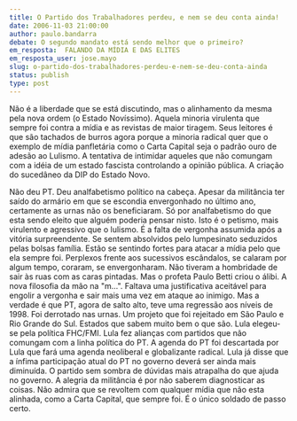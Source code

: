 ```yaml
---
title: O Partido dos Trabalhadores perdeu, e nem se deu conta ainda!
date: 2006-11-03 21:00:00
author: paulo.bandarra
debate: O segundo mandato está sendo melhor que o primeiro?
em_resposta:  FALANDO DA MÍDIA E DAS ELITES
em_resposta_user: jose.mayo
slug: o-partido-dos-trabalhadores-perdeu-e-nem-se-deu-conta-ainda
status: publish 
type: post
---
```


Não é a liberdade que se está discutindo, mas o alinhamento da mesma pela nova ordem (o Estado Novíssimo). Aquela minoria virulenta que sempre foi contra a mídia e as revistas de maior tiragem. Seus leitores é que são tachados de burros agora porque a minoria radical quer que o exemplo de mídia panfletária como o Carta Capital seja o padrão ouro de adesão ao Lulismo. A tentativa de intimidar aqueles que não comungam com a idéia de um estado fascista controlando a opinião pública. A criação do sucedâneo da DIP do Estado Novo.
 
Não deu PT. Deu analfabetismo político na cabeça. Apesar da militância ter saído do armário em que se escondia envergonhado no último ano, certamente as urnas não os beneficiaram. Só por analfabetismo do que esta sendo eleito que alguém poderia pensar nisto. Isto é o petismo, mais virulento e agressivo que o lulismo. É a falta de vergonha assumida após a vitória surpreendente. Se sentem absolvidos pelo lumpesinato seduzidos pelas bolsas família. Estão se sentindo fortes para atacar a mídia pelo que ela sempre foi. Perplexos frente aos sucessivos escândalos, se calaram por algum tempo, coraram, se envergonharam. Não tiveram a hombridade de sair às ruas com as caras pintadas. Mas o profeta Paulo Betti criou o álibi. A nova filosofia da mão na "m...". Faltava uma justificativa aceitável para engolir a vergonha e sair mais uma vez em ataque ao inimigo. Mas a verdade é que PT, agora de salto alto, teve uma regressão aos níveis de 1998. Foi derrotado nas urnas. Um projeto que foi rejeitado em São Paulo e Rio Grande do Sul. Estados que sabem muito bem o que são. Lula elegeu-se pela política FHC/FMI. Lula fez alianças com partidos que não comungam com a linha política do PT. A agenda do PT foi descartada por Lula que fará uma agenda neoliberal e globalizante radical. Lula já disse que a ínfima participação atual do PT no governo deverá ser ainda mais diminuída. O partido sem sombra de dúvidas mais atrapalha do que ajuda no governo. A alegria da militância é por não saberem diagnosticar as coisas. Não admira que se revoltem com qualquer mídia que não esta alinhada, como a Carta Capital, que sempre foi. É o único soldado de passo certo.
